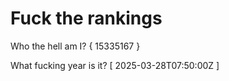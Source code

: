 # Fuck the rankings

Who the hell am I?
{ 15335167 }

What fucking year is it?
[ 2025-03-28T07:50:00Z ]

